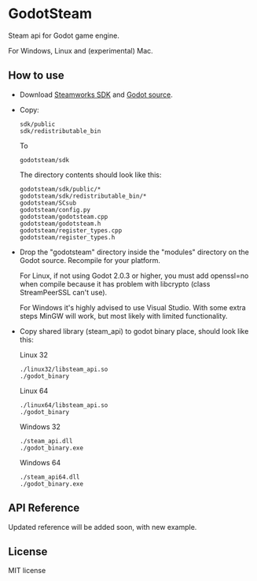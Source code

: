 # GodotSteam
Steam api for Godot game engine.

For Windows, Linux and (experimental) Mac.


How to use
----------
- Download [Steamworks SDK](https://partner.steamgames.com) and [Godot source](https://github.com/godotengine/godot).
- Copy:

  ```
  sdk/public
  sdk/redistributable_bin
  ```
  To
  ```
  godotsteam/sdk
  ```
  The directory contents should look like this:
  ```
  godotsteam/sdk/public/*
  godotsteam/sdk/redistributable_bin/*
  godotsteam/SCsub
  godotsteam/config.py
  godotsteam/godotsteam.cpp
  godotsteam/godotsteam.h
  godotsteam/register_types.cpp
  godotsteam/register_types.h
  ```
- Drop the "godotsteam" directory inside the "modules" directory on the Godot source. Recompile for your platform.

  For Linux, if not using Godot 2.0.3 or higher, you must add openssl=no when compile because it has problem with libcrypto (class StreamPeerSSL can't use).
  
  For Windows it's highly advised to use Visual Studio. With some extra steps MinGW will work, but most likely with limited functionality.

- Copy shared library (steam_api) to godot binary place, should look like this:

  Linux 32
  ```
  ./linux32/libsteam_api.so
  ./godot_binary
  ```
  
  Linux 64
  ```
  ./linux64/libsteam_api.so
  ./godot_binary
  ```
  
  Windows 32
  ```
  ./steam_api.dll
  ./godot_binary.exe
  ```
  
  Windows 64
  ```
  ./steam_api64.dll
  ./godot_binary.exe
  ```

API Reference
-------------
Updated reference will be added soon, with new example.

License
-------------
MIT license
